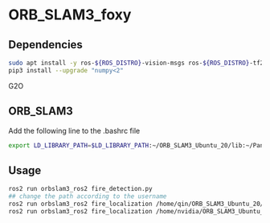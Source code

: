 # ORB_SLAM3_foxy

## Dependencies
```Bash
sudo apt install -y ros-${ROS_DISTRO}-vision-msgs ros-${ROS_DISTRO}-tf2-sensor-msgs ros-${ROS_DISTRO}-tf2-geometry-msgs
pip3 install --upgrade "numpy<2"
```

G2O

## ORB_SLAM3
Add the following line to the .bashrc file
```Bash
export LD_LIBRARY_PATH=$LD_LIBRARY_PATH:~/ORB_SLAM3_Ubuntu_20/lib:~/Pangolin/build/:~/ORB_SLAM3_Ubuntu_20/Thirdparty/DBoW2/lib:~/ORB_SLAM3_Ubuntu_20/Thirdparty/g2o/lib
```

## Usage

```Bash
ros2 run orbslam3_ros2 fire_detection.py
## change the path according to the username
ros2 run orbslam3_ros2 fire_localization /home/qin/ORB_SLAM3_Ubuntu_20/Vocabulary/ORBvoc.txt /home/qin/humble_ws/src/orbslam3_ros2/config/M300.yaml
ros2 run orbslam3_ros2 fire_localization /home/nvidia/ORB_SLAM3_Ubuntu_20/Vocabulary/ORBvoc.txt /home/nvidia/foxy_ws/src/orbslam3_ros2/config/M300.yaml
```